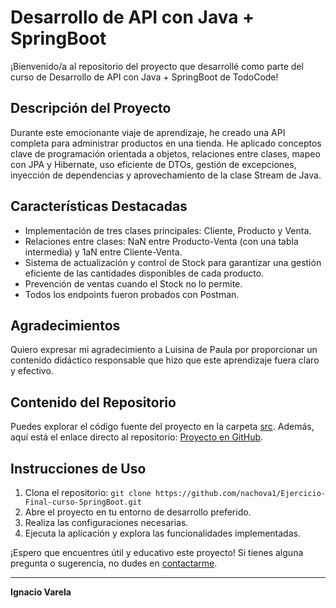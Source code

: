 # Desarrollo de API con Java + SpringBoot

¡Bienvenido/a al repositorio del proyecto que desarrollé como parte del curso de Desarrollo de API con Java + SpringBoot de TodoCode!

## Descripción del Proyecto

Durante este emocionante viaje de aprendizaje, he creado una API completa para administrar productos en una tienda. He aplicado conceptos clave de programación orientada a objetos, relaciones entre clases, mapeo con JPA y Hibernate, uso eficiente de DTOs, gestión de excepciones, inyección de dependencias y aprovechamiento de la clase Stream de Java.

## Características Destacadas

- Implementación de tres clases principales: Cliente, Producto y Venta.
- Relaciones entre clases: NaN entre Producto-Venta (con una tabla intermedia) y 1aN entre Cliente-Venta.
- Sistema de actualización y control de Stock para garantizar una gestión eficiente de las cantidades disponibles de cada producto.
- Prevención de ventas cuando el Stock no lo permite.
- Todos los endpoints fueron probados con Postman.

## Agradecimientos

Quiero expresar mi agradecimiento a Luisina de Paula por proporcionar un contenido didáctico responsable que hizo que este aprendizaje fuera claro y efectivo.

## Contenido del Repositorio

Puedes explorar el código fuente del proyecto en la carpeta [src](src/). Además, aquí está el enlace directo al repositorio: [Proyecto en GitHub](https://github.com/nachova1/Ejercicio-Final-curso-SpringBoot.git).

## Instrucciones de Uso

1. Clona el repositorio: `git clone https://github.com/nachova1/Ejercicio-Final-curso-SpringBoot.git`
2. Abre el proyecto en tu entorno de desarrollo preferido.
3. Realiza las configuraciones necesarias.
4. Ejecuta la aplicación y explora las funcionalidades implementadas.

¡Espero que encuentres útil y educativo este proyecto! Si tienes alguna pregunta o sugerencia, no dudes en [contactarme](mailto:varela.ig98@gmail.com).

---

**Ignacio Varela**

